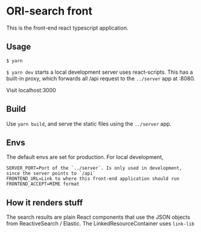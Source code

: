 # ORI-search front

This is the front-end react typescript application.

## Usage

`$ yarn`

`$ yarn dev` starts a local development server uses react-scripts.
This has a built-in proxy, which forwards all /api request to the `../server` app at :8080.

Visit localhost:3000

## Build

Use `yarn build`, and serve the static files using the `../server` app.

## Envs

The default envs are set for production. For local development,

``` env
SERVER_PORT=Port of the `../server`. Is only used in development, since the server points to `/api`
FRONTEND_URL=Link to where this front-end application should run
FRONTEND_ACCEPT=MIME format
```

## How it renders stuff

The search results are plain React components that use the JSON objects from ReactiveSearch / Elastic.
The LinkedResourceContainer uses `link-lib`
